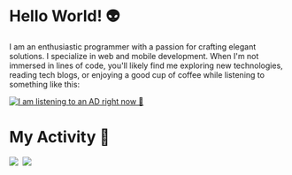 # Hello World! 👽

I am an enthusiastic programmer with a passion for crafting elegant solutions. I specialize in web and mobile development. When I'm not immersed in lines of code, you'll likely find me exploring new technologies, reading tech blogs, or enjoying a good cup of coffee while listening to something like this: 

[![I am listening to an AD right now 🙁](https://spotify-github-profile.kittinanx.com/api/view?uid=61pr4gb1ittg11qkxsdxc72lc&cover_image=true&theme=natemoo-re&show_offline=false&background_color=121212&interchange=false&bar_color=53b14f&bar_color_cover=false)](https://open.spotify.com/user/61pr4gb1ittg11qkxsdxc72lc?si=64c6024d20764599)

# My Activity 🍃

<kbd align="center">
 <img src="https://github-readme-streak-stats-five-lac.vercel.app?user=codecabral&theme=merko&card_width=1000&background=161b22&stroke=393f48&border=161b22&exclude_days=Sun%2CSat"/>
 <img src="https://github-readme-stats.vercel.app/api/top-langs/?username=codecabral&layout=donut&bg_color=161b22&border_color=393f48&theme=merko&card_width=950&langs_count=5"/>
</kbd>

